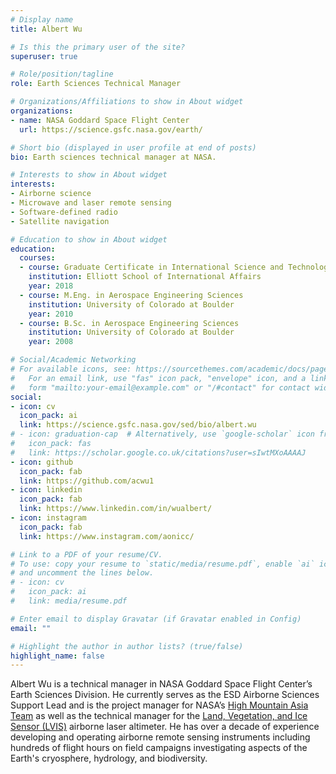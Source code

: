 ```yaml
---
# Display name
title: Albert Wu

# Is this the primary user of the site?
superuser: true

# Role/position/tagline
role: Earth Sciences Technical Manager

# Organizations/Affiliations to show in About widget
organizations:
- name: NASA Goddard Space Flight Center
  url: https://science.gsfc.nasa.gov/earth/

# Short bio (displayed in user profile at end of posts)
bio: Earth sciences technical manager at NASA.

# Interests to show in About widget
interests:
- Airborne science
- Microwave and laser remote sensing
- Software-defined radio
- Satellite navigation

# Education to show in About widget
education:
  courses:
  - course: Graduate Certificate in International Science and Technology Policy
    institution: Elliott School of International Affairs
    year: 2018
  - course: M.Eng. in Aerospace Engineering Sciences
    institution: University of Colorado at Boulder
    year: 2010
  - course: B.Sc. in Aerospace Engineering Sciences
    institution: University of Colorado at Boulder
    year: 2008

# Social/Academic Networking
# For available icons, see: https://sourcethemes.com/academic/docs/page-builder/#icons
#   For an email link, use "fas" icon pack, "envelope" icon, and a link in the
#   form "mailto:your-email@example.com" or "/#contact" for contact widget.
social:
- icon: cv
  icon_pack: ai
  link: https://science.gsfc.nasa.gov/sed/bio/albert.wu
# - icon: graduation-cap  # Alternatively, use `google-scholar` icon from `ai` icon pack
#   icon_pack: fas
#   link: https://scholar.google.co.uk/citations?user=sIwtMXoAAAAJ
- icon: github
  icon_pack: fab
  link: https://github.com/acwu1
- icon: linkedin
  icon_pack: fab
  link: https://www.linkedin.com/in/wualbert/
- icon: instagram
  icon_pack: fab
  link: https://www.instagram.com/aonicc/

# Link to a PDF of your resume/CV.
# To use: copy your resume to `static/media/resume.pdf`, enable `ai` icons in `params.toml`, 
# and uncomment the lines below.
# - icon: cv
#   icon_pack: ai
#   link: media/resume.pdf

# Enter email to display Gravatar (if Gravatar enabled in Config)
email: ""

# Highlight the author in author lists? (true/false)
highlight_name: false
---
```


Albert Wu is a technical manager in NASA Goddard Space Flight Center’s Earth Sciences Division.
He currently serves as the ESD Airborne Sciences Support Lead and is the project manager for NASA’s <a href = "https://himat.org/" target="_blank">High Mountain Asia Team</a>
as well as the technical manager for the <a href = "https://lvis.gsfc.nasa.gov/" target="_blank">Land, Vegetation, and Ice Sensor (LVIS)</a> airborne laser altimeter.
He has over a decade of experience developing and operating airborne remote sensing instruments
including hundreds of flight hours on field campaigns investigating aspects of the Earth's cryosphere, hydrology, and biodiversity.

